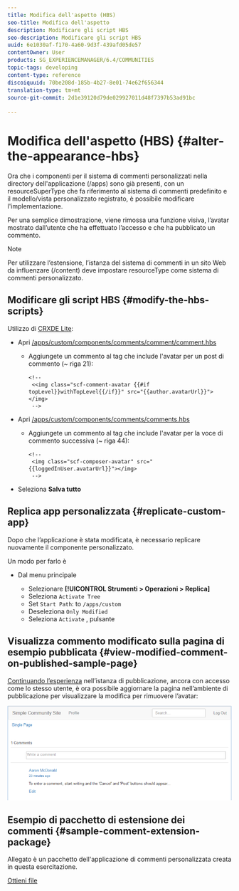 ```yaml
---
title: Modifica dell'aspetto (HBS)
seo-title: Modifica dell'aspetto
description: Modificare gli script HBS
seo-description: Modificare gli script HBS
uuid: 6e1030af-f170-4a60-9d3f-439afd05de57
contentOwner: User
products: SG_EXPERIENCEMANAGER/6.4/COMMUNITIES
topic-tags: developing
content-type: reference
discoiquuid: 70be208d-185b-4b27-8e01-74e62f656344
translation-type: tm+mt
source-git-commit: 2d1e39120d79de029927011d48f7397b53ad91bc

---
```



# Modifica dell&#39;aspetto (HBS) {#alter-the-appearance-hbs}

Ora che i componenti per il sistema di commenti personalizzati nella directory dell&#39;applicazione (/apps) sono già presenti, con un resourceSuperType che fa riferimento al sistema di commenti predefinito e il modello/vista personalizzato registrato, è possibile modificare l&#39;implementazione.

Per una semplice dimostrazione, viene rimossa una funzione visiva, l’avatar mostrato dall’utente che ha effettuato l’accesso e che ha pubblicato un commento.

>[!NOTE]
>
>Per utilizzare l’estensione, l’istanza del sistema di commenti in un sito Web da influenzare (/content) deve impostare resourceType come sistema di commenti personalizzato.

## Modificare gli script HBS {#modify-the-hbs-scripts}

Utilizzo di [CRXDE Lite](../../help/sites-developing/developing-with-crxde-lite.md):

* Apri [/apps/custom/components/comments/comment/comment.hbs](http://localhost:4502/crx/de/index.jsp#/apps/custom/components/comments/comment/comment.hbs)

   * Aggiungete un commento al tag che include l&#39;avatar per un post di commento (~ riga 21):

      ```
      <!--
       <<img class="scf-comment-avatar {{#if topLevel}}withTopLevel{{/if}}" src="{{author.avatarUrl}}"></img>
       -->
      ```

* Apri [/apps/custom/components/comments/comments.hbs](http://localhost:4502/crx/de/index.jsp#/apps/custom/components/comments/comments.hbs)

   * Aggiungete un commento al tag che include l&#39;avatar per la voce di commento successiva (~ riga 44):

      ```
      <!--
       <img class="scf-composer-avatar" src="{{loggedInUser.avatarUrl}}"></img>
       -->
      ```

* Seleziona **Salva tutto**

## Replica app personalizzata {#replicate-custom-app}

Dopo che l’applicazione è stata modificata, è necessario replicare nuovamente il componente personalizzato.

Un modo per farlo è

* Dal menu principale

   * Selezionare **[!UICONTROL Strumenti > Operazioni > Replica]**
   * Seleziona `Activate Tree`
   * Set `Start Path`: to `/apps/custom`
   * Deseleziona `Only Modified`
   * Seleziona `Activate` , pulsante

## Visualizza commento modificato sulla pagina di esempio pubblicata {#view-modified-comment-on-published-sample-page}

[Continuando l’esperienza](extend-sample-page.md#publish-sample-page) nell’istanza di pubblicazione, ancora con accesso come lo stesso utente, è ora possibile aggiornare la pagina nell’ambiente di pubblicazione per visualizzare la modifica per rimuovere l’avatar:

![chlimage_1-81](assets/chlimage_1-81.png)

## Esempio di pacchetto di estensione dei commenti {#sample-comment-extension-package}

Allegato è un pacchetto dell&#39;applicazione di commenti personalizzata creata in questa esercitazione.

[Ottieni file](assets/sample-comment-extension-6-1-fp3.zip)